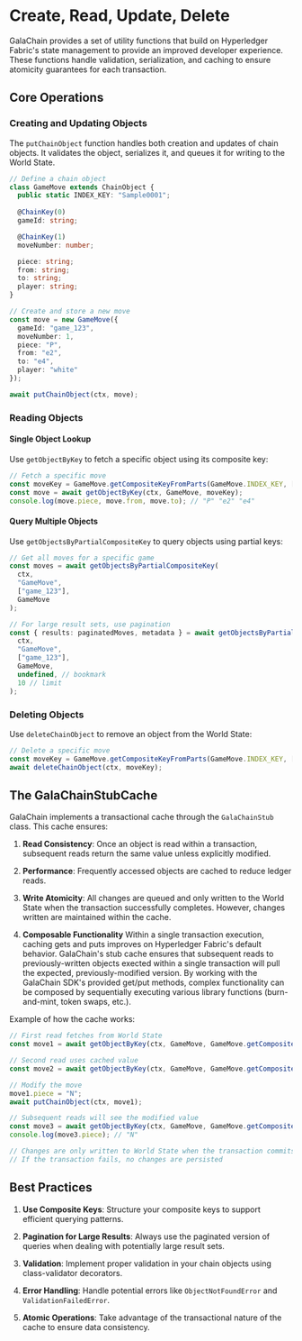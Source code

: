 # Create, Read, Update, Delete

GalaChain provides a set of utility functions that build on Hyperledger Fabric's state management to provide an improved developer experience. These functions handle validation, serialization, and caching to ensure atomicity guarantees for each transaction.

## Core Operations

### Creating and Updating Objects

The `putChainObject` function handles both creation and updates of chain objects. It validates the object, serializes it, and queues it for writing to the World State.

```typescript
// Define a chain object
class GameMove extends ChainObject {
  public static INDEX_KEY: "Sample0001";
  
  @ChainKey(0)
  gameId: string;

  @ChainKey(1)
  moveNumber: number;

  piece: string;
  from: string;
  to: string;
  player: string;
}

// Create and store a new move
const move = new GameMove({
  gameId: "game_123",
  moveNumber: 1,
  piece: "P",
  from: "e2",
  to: "e4",
  player: "white"
});

await putChainObject(ctx, move);
```

### Reading Objects

#### Single Object Lookup

Use `getObjectByKey` to fetch a specific object using its composite key:

```typescript
// Fetch a specific move
const moveKey = GameMove.getCompositeKeyFromParts(GameMove.INDEX_KEY, ["game_123", 1]);
const move = await getObjectByKey(ctx, GameMove, moveKey);
console.log(move.piece, move.from, move.to); // "P" "e2" "e4"
```

#### Query Multiple Objects

Use `getObjectsByPartialCompositeKey` to query objects using partial keys:

```typescript
// Get all moves for a specific game
const moves = await getObjectsByPartialCompositeKey(
  ctx,
  "GameMove",
  ["game_123"],
  GameMove
);

// For large result sets, use pagination
const { results: paginatedMoves, metadata } = await getObjectsByPartialCompositeKeyWithPagination(
  ctx,
  "GameMove",
  ["game_123"],
  GameMove,
  undefined, // bookmark
  10 // limit
);
```

### Deleting Objects

Use `deleteChainObject` to remove an object from the World State:

```typescript
// Delete a specific move
const moveKey = GameMove.getCompositeKeyFromParts(GameMove.INDEX_KEY, ["game_123", 1]);
await deleteChainObject(ctx, moveKey);
```

## The GalaChainStubCache

GalaChain implements a transactional cache through the `GalaChainStub` class. This cache ensures:

1. **Read Consistency**: Once an object is read within a transaction, subsequent reads return the same value unless explicitly modified.

2. **Performance**: Frequently accessed objects are cached to reduce ledger reads.

3. **Write Atomicity**: All changes are queued and only written to the World State when the transaction successfully completes. However, changes written are maintained within the cache. 

4. **Composable Functionality**  Within a single transaction execution, caching gets and puts  improves on Hyperledger Fabric's default behavior. GalaChain's stub cache ensures that subsequent reads to previously-written objects exected within a single transaction will pull the expected, previously-modified version. By working with the GalaChain SDK's provided get/put methods, complex functionality can be composed by sequentially executing various library functions (burn-and-mint, token swaps, etc.). 

Example of how the cache works:

```typescript
// First read fetches from World State
const move1 = await getObjectByKey(ctx, GameMove, GameMove.getCompositeKeyFromParts(GameMove.INDEX_KEY, ["game_123", 1]));

// Second read uses cached value
const move2 = await getObjectByKey(ctx, GameMove, GameMove.getCompositeKeyFromParts(GameMove.INDEX_KEY, ["game_123", 1]));

// Modify the move
move1.piece = "N";
await putChainObject(ctx, move1);

// Subsequent reads will see the modified value
const move3 = await getObjectByKey(ctx, GameMove, GameMove.getCompositeKeyFromParts(GameMove.INDEX_KEY, ["game_123", 1]));
console.log(move3.piece); // "N"

// Changes are only written to World State when the transaction commits
// If the transaction fails, no changes are persisted
```

## Best Practices

1. **Use Composite Keys**: Structure your composite keys to support efficient querying patterns.

2. **Pagination for Large Results**: Always use the paginated version of queries when dealing with potentially large result sets.

3. **Validation**: Implement proper validation in your chain objects using class-validator decorators.

4. **Error Handling**: Handle potential errors like `ObjectNotFoundError` and `ValidationFailedError`.

5. **Atomic Operations**: Take advantage of the transactional nature of the cache to ensure data consistency.
